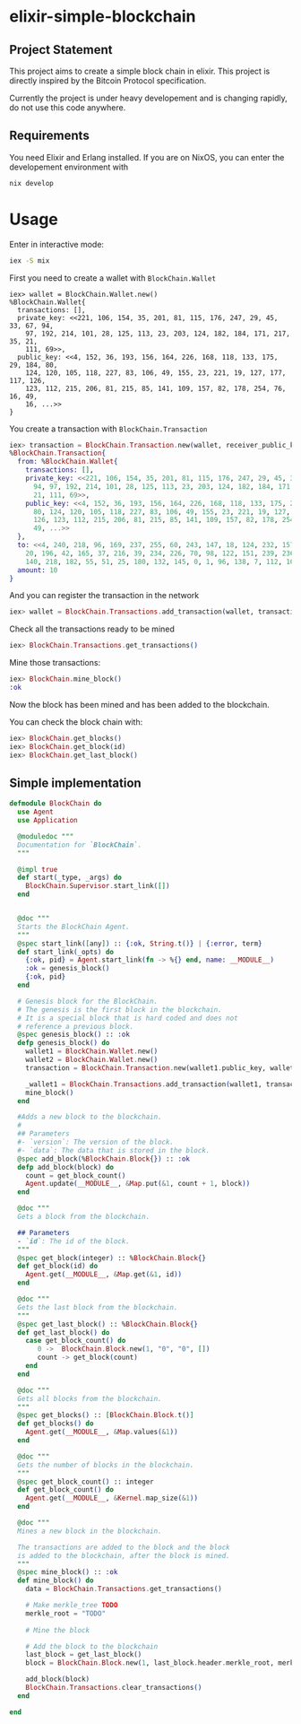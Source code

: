 # elixir-simple-blockchain

## Project Statement

This project aims to create a simple block chain in elixir. This project is directly
inspired by the Bitcoin Protocol specification.

Currently the project is under heavy developement and is changing rapidly, do
not use this code anywhere.

## Requirements

You need Elixir and Erlang installed. If you are on NixOS, you can enter the
developement environment with
```bash
nix develop
```

# Usage

Enter in interactive mode:
```bash
iex -S mix
```

First you need to create a wallet with `BlockChain.Wallet`
```blockchain
iex> wallet = BlockChain.Wallet.new()
%BlockChain.Wallet{
  transactions: [],
  private_key: <<221, 106, 154, 35, 201, 81, 115, 176, 247, 29, 45, 33, 67, 94,
    97, 192, 214, 101, 28, 125, 113, 23, 203, 124, 182, 184, 171, 217, 35, 21,
    111, 69>>,
  public_key: <<4, 152, 36, 193, 156, 164, 226, 168, 118, 133, 175, 29, 184, 80,
    124, 120, 105, 118, 227, 83, 106, 49, 155, 23, 221, 19, 127, 177, 117, 126,
    123, 112, 215, 206, 81, 215, 85, 141, 109, 157, 82, 178, 254, 76, 16, 49,
    16, ...>>
}
```
You create a transaction with `BlockChain.Transaction`
```elixir
iex> transaction = BlockChain.Transaction.new(wallet, receiver_public_key, 10)
%BlockChain.Transaction{
  from: %BlockChain.Wallet{
    transactions: [],
    private_key: <<221, 106, 154, 35, 201, 81, 115, 176, 247, 29, 45, 33, 67,
      94, 97, 192, 214, 101, 28, 125, 113, 23, 203, 124, 182, 184, 171, 217, 35,
      21, 111, 69>>,
    public_key: <<4, 152, 36, 193, 156, 164, 226, 168, 118, 133, 175, 29, 184,
      80, 124, 120, 105, 118, 227, 83, 106, 49, 155, 23, 221, 19, 127, 177, 117,
      126, 123, 112, 215, 206, 81, 215, 85, 141, 109, 157, 82, 178, 254, 76, 16,
      49, ...>>
  },
  to: <<4, 240, 218, 96, 169, 237, 255, 60, 243, 147, 18, 124, 232, 157, 30, 58,
    20, 196, 42, 165, 37, 216, 39, 234, 226, 70, 98, 122, 151, 239, 236, 134,
    140, 218, 182, 55, 51, 25, 180, 132, 145, 0, 1, 96, 138, 7, 112, 102, ...>>,
  amount: 10
}
```

And you can register the transaction in the network
```elixir
iex> wallet = BlockChain.Transactions.add_transaction(wallet, transaction)
```

Check all the transactions ready to be mined
```elixir
iex> BlockChain.Transactions.get_transactions()
```

Mine those transactions:
```elixir
iex> BlockChain.mine_block()
:ok
```

Now the block has been mined and has been added to the blockchain.

You can check the block chain with:
```elixir
iex> BlockChain.get_blocks()
iex> BlockChain.get_block(id)
iex> BlockChain.get_last_block()
```

## Simple implementation

```elixir
defmodule BlockChain do
  use Agent
  use Application

  @moduledoc """
  Documentation for `BlockChain`.
  """

  @impl true
  def start(_type, _args) do
    BlockChain.Supervisor.start_link([])
  end


  @doc """
  Starts the BlockChain Agent.
  """
  @spec start_link([any]) :: {:ok, String.t()} | {:error, term}
  def start_link(_opts) do
    {:ok, pid} = Agent.start_link(fn -> %{} end, name: __MODULE__)
    :ok = genesis_block()
    {:ok, pid}
  end

  # Genesis block for the BlockChain.
  # The genesis is the first block in the blockchain.
  # It is a special block that is hard coded and does not
  # reference a previous block.
  @spec genesis_block() :: :ok
  defp genesis_block() do
    wallet1 = BlockChain.Wallet.new()
    wallet2 = BlockChain.Wallet.new()
    transaction = BlockChain.Transaction.new(wallet1.public_key, wallet2.public_key, 1337)

    _wallet1 = BlockChain.Transactions.add_transaction(wallet1, transaction)
    mine_block()
  end

  #Adds a new block to the blockchain.
  #
  ## Parameters
  #- `version`: The version of the block.
  #- `data`: The data that is stored in the block.
  @spec add_block(%BlockChain.Block{}) :: :ok
  defp add_block(block) do
    count = get_block_count()
    Agent.update(__MODULE__, &Map.put(&1, count + 1, block))
  end

  @doc """
  Gets a block from the blockchain.

  ## Parameters
  - `id`: The id of the block.
  """
  @spec get_block(integer) :: %BlockChain.Block{}
  def get_block(id) do
    Agent.get(__MODULE__, &Map.get(&1, id))
  end

  @doc """
  Gets the last block from the blockchain.
  """
  @spec get_last_block() :: %BlockChain.Block{}
  def get_last_block() do
    case get_block_count() do
       0 ->  BlockChain.Block.new(1, "0", "0", [])
       count -> get_block(count)
    end
  end

  @doc """
  Gets all blocks from the blockchain.
  """
  @spec get_blocks() :: [BlockChain.Block.t()]
  def get_blocks() do
    Agent.get(__MODULE__, &Map.values(&1))
  end

  @doc """
  Gets the number of blocks in the blockchain.
  """
  @spec get_block_count() :: integer
  def get_block_count() do
    Agent.get(__MODULE__, &Kernel.map_size(&1))
  end

  @doc """
  Mines a new block in the blockchain.

  The transactions are added to the block and the block
  is added to the blockchain, after the block is mined.
  """
  @spec mine_block() :: :ok
  def mine_block() do
    data = BlockChain.Transactions.get_transactions()

    # Make merkle_tree TODO
    merkle_root = "TODO"
    
    # Mine the block

    # Add the block to the blockchain
    last_block = get_last_block()
    block = BlockChain.Block.new(1, last_block.header.merkle_root, merkle_root, data)

    add_block(block)
    BlockChain.Transactions.clear_transactions()
  end

end
```
